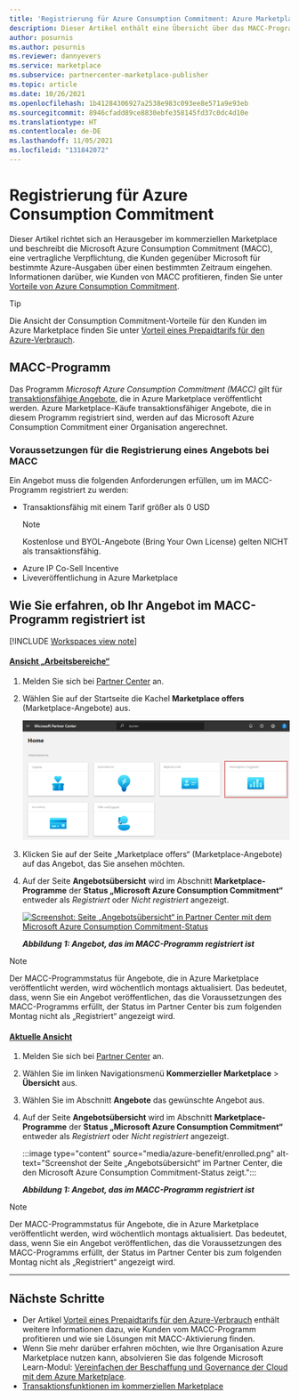 ```yaml
---
title: 'Registrierung für Azure Consumption Commitment: Azure Marketplace'
description: Dieser Artikel enthält eine Übersicht über das MACC-Programm (Microsoft Azure Consumption Commitment), wie Sie feststellen können, ob Ihr Angebot für das MACC-Programm registriert ist, und die Anforderungen für MACC.
author: posurnis
ms.author: posurnis
ms.reviewer: dannyevers
ms.service: marketplace
ms.subservice: partnercenter-marketplace-publisher
ms.topic: article
ms.date: 10/26/2021
ms.openlocfilehash: 1b41284306927a2538e983c093ee8e571a9e93eb
ms.sourcegitcommit: 8946cfadd89ce8830ebfe358145fd37c0dc4d10e
ms.translationtype: HT
ms.contentlocale: de-DE
ms.lasthandoff: 11/05/2021
ms.locfileid: "131842072"
---
```

# <a name="azure-consumption-commitment-enrollment"></a>Registrierung für Azure Consumption Commitment

Dieser Artikel richtet sich an Herausgeber im kommerziellen Marketplace und beschreibt die Microsoft Azure Consumption Commitment (MACC), eine vertragliche Verpflichtung, die Kunden gegenüber Microsoft für bestimmte Azure-Ausgaben über einen bestimmten Zeitraum eingehen. Informationen darüber, wie Kunden von MACC profitieren, finden Sie unter [Vorteile von Azure Consumption Commitment](/marketplace/azure-consumption-commitment-benefit).

> [!TIP]
> Die Ansicht der Consumption Commitment-Vorteile für den Kunden im Azure Marketplace finden Sie unter [Vorteil eines Prepaidtarifs für den Azure-Verbrauch](/marketplace/azure-consumption-commitment-benefit).

## <a name="macc-program"></a>MACC-Programm

Das Programm _Microsoft Azure Consumption Commitment (MACC)_ gilt für [transaktionsfähige Angebote](marketplace-commercial-transaction-capabilities-and-considerations.md#transact-overview), die in Azure Marketplace veröffentlicht werden. Azure Marketplace-Käufe transaktionsfähiger Angebote, die in diesem Programm registriert sind, werden auf das Microsoft Azure Consumption Commitment einer Organisation angerechnet.

### <a name="requirements-for-an-offer-to-be-enrolled-in-macc"></a>Voraussetzungen für die Registrierung eines Angebots bei MACC

Ein Angebot muss die folgenden Anforderungen erfüllen, um im MACC-Programm registriert zu werden:

- Transaktionsfähig mit einem Tarif größer als 0 USD  
    > [!NOTE]
    > Kostenlose und BYOL-Angebote (Bring Your Own License) gelten NICHT als transaktionsfähig.
- Azure IP Co-Sell Incentive
- Liveveröffentlichung in Azure Marketplace

## <a name="how-to-see-if-your-offer-is-enrolled-in-the-macc-program"></a>Wie Sie erfahren, ob Ihr Angebot im MACC-Programm registriert ist

[!INCLUDE [Workspaces view note](./includes/preview-interface.md)]

#### <a name="workspaces-view"></a>[Ansicht „Arbeitsbereiche“](#tab/workspaces-view)

1. Melden Sie sich bei [Partner Center](https://partner.microsoft.com/dashboard/home) an.
1. Wählen Sie auf der Startseite die Kachel **Marketplace offers** (Marketplace-Angebote) aus.

    [ ![Veranschaulichung der Kachel „Marketplace offers“ (Marketplace-Angebote) auf der Startseite in Partner Center](./media/workspaces/partner-center-home.png) ](./media/workspaces/partner-center-home.png#lightbox)

1. Klicken Sie auf der Seite „Marketplace offers“ (Marketplace-Angebote) auf das Angebot, das Sie ansehen möchten.
1. Auf der Seite **Angebotsübersicht** wird im Abschnitt **Marketplace-Programme** der **Status „Microsoft Azure Consumption Commitment“** entweder als _Registriert_ oder _Nicht registriert_ angezeigt.

    [ ![Screenshot: Seite „Angebotsübersicht“ in Partner Center mit dem Microsoft Azure Consumption Commitment-Status](media/azure-benefit/enrolled-workspaces.png) ](media/azure-benefit/enrolled-workspaces.png#lightbox)

    ***Abbildung 1: Angebot, das im MACC-Programm registriert ist***

> [!NOTE]
> Der MACC-Programmstatus für Angebote, die in Azure Marketplace veröffentlicht werden, wird wöchentlich montags aktualisiert. Das bedeutet, dass, wenn Sie ein Angebot veröffentlichen, das die Voraussetzungen des MACC-Programms erfüllt, der Status im Partner Center bis zum folgenden Montag nicht als „Registriert“ angezeigt wird.

#### <a name="current-view"></a>[Aktuelle Ansicht](#tab/current-view)

1. Melden Sie sich bei [Partner Center](https://partner.microsoft.com/dashboard/home) an.
1. Wählen Sie im linken Navigationsmenü **Kommerzieller Marketplace** > **Übersicht** aus.
1. Wählen Sie im Abschnitt **Angebote** das gewünschte Angebot aus.
1. Auf der Seite **Angebotsübersicht** wird im Abschnitt **Marketplace-Programme** der **Status „Microsoft Azure Consumption Commitment“** entweder als _Registriert_ oder _Nicht registriert_ angezeigt.

    :::image type="content" source="media/azure-benefit/enrolled.png" alt-text="Screenshot der Seite „Angebotsübersicht“ im Partner Center, die den Microsoft Azure Consumption Commitment-Status zeigt.":::

    ***Abbildung 1: Angebot, das im MACC-Programm registriert ist***

> [!NOTE]
> Der MACC-Programmstatus für Angebote, die in Azure Marketplace veröffentlicht werden, wird wöchentlich montags aktualisiert. Das bedeutet, dass, wenn Sie ein Angebot veröffentlichen, das die Voraussetzungen des MACC-Programms erfüllt, der Status im Partner Center bis zum folgenden Montag nicht als „Registriert“ angezeigt wird.

---

## <a name="next-steps"></a>Nächste Schritte

- Der Artikel [Vorteil eines Prepaidtarifs für den Azure-Verbrauch](/marketplace/azure-consumption-commitment-benefit) enthält weitere Informationen dazu, wie Kunden vom MACC-Programm profitieren und wie sie Lösungen mit MACC-Aktivierung finden.
- Wenn Sie mehr darüber erfahren möchten, wie Ihre Organisation Azure Marketplace nutzen kann, absolvieren Sie das folgende Microsoft Learn-Modul: [Vereinfachen der Beschaffung und Governance der Cloud mit dem Azure Marketplace](/learn/modules/simplify-cloud-procurement-governance-azure-marketplace/).
- [Transaktionsfunktionen im kommerziellen Marketplace](marketplace-commercial-transaction-capabilities-and-considerations.md#transact-publishing-option)
